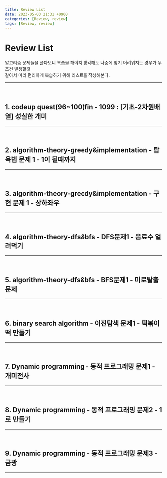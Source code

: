 ```yaml
---
title: Review List
date: 2023-05-03 21:31 +0900
categories: [Review, review]
tags: [Review, review]
---
```


# Review List

알고리즘 문제들을 풀다보니 복습을 해야지 생각해도 나중에 찾기 어려워지는 경우가 무조건 발생할것  
같아서 미리 편리하게 복습하기 위해 리스트를 작성해본다.

-----
<br/>

## 1. codeup quest(96~100)fin - 1099 : [기초-2차원배열] 성실한 개미

-----
<br/>

## 2. algorithm-theory-greedy&implementation - 탐욕법 문제 1 - 1이 될때까지

-----
<br/>

## 3. algorithm-theory-greedy&implementation - 구현 문제 1 - 상하좌우

-----
<br/>

## 4. algorithm-theory-dfs&bfs - DFS문제1 - 음료수 얼려먹기 

-----
<br/>

## 5. algorithm-theory-dfs&bfs - BFS문제1 - 미로탈출 문제

-----
<br/>

## 6. binary search algorithm - 이진탐색 문제1 - 떡볶이 떡 만들기

-----
<br/>

## 7. Dynamic programming - 동적 프로그래밍 문제1 - 개미전사

-----
<br/>

## 8. Dynamic programming - 동적 프로그래밍 문제2 - 1로 만들기

-----
<br/>

## 9. Dynamic programming - 동적 프로그래밍 문제3 - 금광

-----
<br/>
